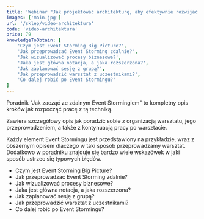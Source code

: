 ```yaml
---
title: 'Webinar "Jak projektować architekturę, aby efektywnie rozwijać Twój produkt"'
images: ['main.jpg']
url: '/sklep/video-architektura'
code: 'video-architektura'
price: 79
knowledgeToObtain: [
    'Czym jest Event Storming Big Picture?', 
    'Jak przeprowadzać Event Storming zdalnie?', 
    'Jak wizualizować procesy biznesowe?', 
    'Jaka jest główna notacja, a jaka rozszerzona?', 
    'Jak zaplanować sesję z grupą?', 
    'Jak przeprowadzić warsztat z uczestnikami?', 
    'Co dalej robić po Event Stormingu?'
]
---
```

Poradnik "Jak zacząć ze zdalnym Event Stormingiem" to kompletny opis kroków jak rozpocząć pracę z tą techniką.

Zawiera szczegółowy opis jak poradzić sobie z organizacją warsztatu, jego przeprowadzeniem, a także z kontynuacją pracy po warsztacie.

Każdy element Event Stormingu jest przedstawiony na przykładzie, wraz z obszernym opisem dlaczego w taki sposób przeprowadzamy warsztat. Dodatkowo w poradniku znajduje się bardzo wiele wskazówek w jaki sposób ustrzec się typowych błędów.

- Czym jest Event Storming Big Picture?
- Jak przeprowadzać Event Storming zdalnie?
- Jak wizualizować procesy biznesowe?
- Jaka jest główna notacja, a jaka rozszerzona?
- Jak zaplanować sesję z grupą?
- Jak przeprowadzić warsztat z uczestnikami?
- Co dalej robić po Event Stormingu?